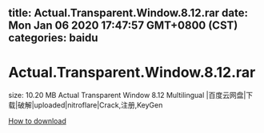 
title: Actual.Transparent.Window.8.12.rar
date: Mon Jan 06 2020 17:47:57 GMT+0800 (CST)    
categories: baidu
---

# Actual.Transparent.Window.8.12.rar
size: 10.20 MB
 Actual Transparent Window 8.12 Multilingual |百度云网盘|下载|破解|uploaded|nitroflare|Crack,注册,KeyGen
 

[How to download](https://bpcam.bemobtrk.com/go/2ceec3aa-1ca2-46d6-b9ff-aaa5c184517c?jno=3094)